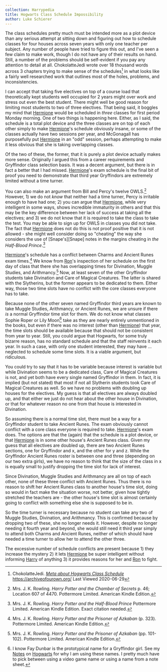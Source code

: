 ```yaml
---
collection: Harrypedia
title: Hogwarts Class Schedule Impossibility
author: Luke Schierer
---
```


The class schedules pretty much must be intended more as a plot device
than any serious attempt at sitting down and figuring out how to schedule
classes for four houses across seven years with only one teacher per
subject. Any number of people have tried to figure this out, and I've
seen a few claim to make work, though I do not have any of their results
on hand.  Still, a number of the problems should be self-evident if you
pay any attention to detail at all. ChokolatteJedi wrote over 18 thousand
words across 3 chapters trying to make sense of the schedules[^20200629-1]
in what looks like a fairly well researched work that outlines most of
the holes, problems, and inconsistencies.

I can accept that taking five electives on top of a course load that
theoretically kept students well occupied for 2 years might over work
and stress out even the best student.  There might well be good reason
for limiting most students to two of three electives.  That being said,
it boggles my mind that [Hermione] would be scheduled in _three_ classes
for first period Monday morning.  One of two things is happening here.
Either, as I said, the schedule is a total plot device and the three
classes are on top of each other simply to make [Hermione]'s schedule
obviously insane, or some of the classes actually have two sessions
per year, and McGonagall has purposefully put [Hermione] in an "odd"
session, perhaps attempting to make it less obvious that she is taking
overlapping classes.

Of the two of these, the former, that it is purely a plot device actually
makes more sense. Originally I argued this from a career requirements and
Gryffindor class selection basis. It was a decent argument, but there
is in fact a better that I had missed. [Hermione]'s exam schedule is the
final bit of proof you need to demonstrate that third year Gryffindors
are extremely limited without a time turner.

You can also make an argument from Bill and Percy's twelve
OWLS.[^20210315-1] However, 1) we do not *know* that neither had a time
turner, Percy is irritable enough to have had one; 2) you can argue that
[Hermione], while very intelligent in some ways, shows incredible immaturity
in others and that this may be the key difference between her lack of
success at taking all the electives; and 3) we do not know that it is
required to take the class to take the test. You may be able to sign up
for OWLS in classes you did not take. The fact that [Hermione] does not
do this is not proof positive that it is not allowed - she might well
consider doing so "cheating" the way she considers the use of
[Snape's][Snape] notes in the margins cheating in _the Half-Blood
Prince_.[^20210315-2]

[Hermione]'s schedule has a conflict between Charms and Ancient Runes exam
times.[^20200629-5] We know from [Ron]'s inspection of her schedule on the
first day of class that there she has overlapping times for Divination,
Muggle Studies, and Arithmancy.[^20200629-6] Now, at least seven of
the other Gryffindor students take Divination and Care of Magical
Creatures. The latter is shared with the Slytherins, but the former
appears to be dedicated to them. Either way, those two time slots have
no conflict with the core classes everyone has to take.

Because none of the other seven named Gryffindor third years are known to
take Muggle Studies, Arithmancy, or Ancient Runes, we are unsure if there
_is_ a normal Gryffindor time slot for them.  We do not know what classes
Sophie Roper or Lily Moon[^20200706-1] take as they are nearly entirely
unmentioned in the books, but even if there was no interest (other than
[Hermione]) that year, the time slots should be available because that
should not be consistent from year to year. Still, you could argue that
Hogwarts, for some truly bizarre reason, has no standard schedule and that
the staff reinvents it each year.  In such a case, with only one student
interested, they may have … neglected to schedule some time slots.
It is a viable argument, but ridiculous.

[^20200706-1]: I know Fay Dunbar is the prototypical name for a Gryffindor
    girl. See my [Notes] on [Hogwarts] for why I am using these names.
		I pretty much have to pick between using a video game
		name or using a name from a note sheet.

You could try to say that it has to be variable because interest is
variable but while Divination seems to be a dedicated class, Care of
Magical Creatures is not, and yet both have every single named Gryffindor
in them. In fact, it is implied (but not stated) that most if not all
Slytherin students took Care of Magical Creatures as well. So we have
no problems with doubling up houses for the electives.	My guess is that
all electives are always doubled up, and that either we just do not hear
about the other house in Divination, or that for whatever reason no one
from that house is interested in Divination.

So assuming there is a normal time slot, there must be a way for a
Gryffindor student to take Ancient Runes.  The exam obviously cannot
conflict with a core class everyone is required to take. [Hermione]'s
exam does.  The options are that the (again) that the schedule is a
plot device, or that [Hermione] is in some other house's Ancient Runes
class. Given my guess that all electives are doubled up, there are two
Ancient Runes sections, one for Gryffindor and x, and the other for y
and z.	While the Gryffindor Ancient Runes roster is between one and
three (depending on our two extra girls), we have no reason to think
that the size of the class in x is equally small to justify dropping
the time slot for lack of interest.

Since Divination, Muggle Studies and Arithmancy are all on top of each
other, none of these three conflict with Ancient Runes.  Thus there is
no reason to shift her Ancient Runes class to another house's time slot,
doing so would in fact make the situation worse, not better, given how
tightly stretched the teachers are - the other house's time slot is almost
certainly going to conflict with something else she is supposed to be in.

So the time turner is necessary because no student can take any two of
Muggle Studies, Divination, and Arithmancy. This is confirmed because
by dropping two of these, she no longer needs it. However, despite no
longer needing it fourth year and beyond, she would still need it third
year simply to attend both Charms and Ancient Runes, neither of which
should have needed a time turner to allow her to attend the other three.

The excessive number of schedule conflicts are present because 1) they
increase the mystery 2) it lets [Hermione] be super intelligent without
informing [Harry] of anything 3) it provides reasons for her and [Ron]
to fight.

[Harry]: <../../people/Potter/Harry_James/>

[Hermione]: <../../people/Granger/Hermione_Jean/>

[Ron]: <../../people/Weasley/Ronald_Bilius/>

[Hogwarts]: <../>

[Notes]: <../../>

[^20200629-5]: Mrs. J. K. Rowling. _Harry Potter and the Prisoner
    of Azkaban_ (p. 323). Pottermore Limited. American Kindle Edition.

[^20200629-6]: Mrs. J. K. Rowling. _Harry Potter and the Prisoner
    of Azkaban_ (pp. 101-102). Pottermore Limited. American Kindle
    Edition.

[^20200629-1]: ChokolatteJedi.
    _[Meta about Hogwarts Class
    Schedule](https://archiveofourown.org/works/17908985?view_full_work=true)_
    https://archiveofourown.org/ Last Viewed 2020-06-29

[^20210315-1]: Mrs. J. K. Rowling.
    _Harry Potter and the Chamber of Secrets_
		p. 46; Location 607 of 4470. Pottermore Limited. American
		Kindle Edition.

[^20210315-2]: Mrs. J. K. Rowling.
    _Harry Potter and the Half-Blood Prince_
		Pottermore Limited. American Kindle Edition. Exact
		citation needed.

